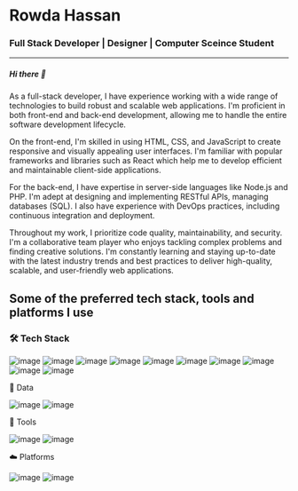 <h1>Rowda Hassan</h1>

<h3>Full Stack Developer | Designer | Computer Sceince Student</h3>
<hr>
<h5>Hi there 👋</h5>
<p>As a full-stack developer, I have experience working with a wide range of technologies to build robust and scalable web applications. I'm proficient in both front-end and back-end development, allowing me to handle the entire software development lifecycle.</p>
<p>On the front-end, I'm skilled in using HTML, CSS, and JavaScript to create responsive and visually appealing user interfaces. I'm familiar with popular frameworks and libraries such as React which help me to develop efficient and maintainable client-side applications.</p>
<p>For the back-end, I have expertise in server-side languages like Node.js and PHP. I'm adept at designing and implementing RESTful APIs, managing databases (SQL). I also have experience with DevOps practices, including continuous integration and deployment.</p>
<p>Throughout my work, I prioritize code quality, maintainability, and security. I'm a collaborative team player who enjoys tackling complex problems and finding creative solutions. I'm constantly learning and staying up-to-date with the latest industry trends and best practices to deliver high-quality, scalable, and user-friendly web applications.</p>

<h2>Some of the preferred tech stack, tools and platforms I use</h2>

<h3>🛠️ Tech Stack</h3>

![image](https://github.com/firodina/keithgalli/assets/169522158/4fa8715c-e6b4-4d15-a653-51845ed054e5)
![image](https://github.com/firodina/keithgalli/assets/169522158/af1bac01-97e1-4b0c-8894-1c0ed6f505c5)
![image](https://github.com/firodina/firodina/assets/169522158/69281621-df97-4548-9dc3-30bad9535527)
![image](https://github.com/firodina/firodina/assets/169522158/4558922c-79c3-470f-b081-357221d56897)
![image](https://github.com/firodina/firodina/assets/169522158/57b11c03-30ca-49c0-8467-9115b22d0458)
![image](https://github.com/firodina/firodina/assets/169522158/ae0e85f3-ac9a-4c2a-8d04-dd41afc4600b)
![image](https://github.com/firodina/firodina/assets/169522158/713568a3-aa1c-41a0-829f-d704ce176595)
![image](https://github.com/firodina/firodina/assets/169522158/ee212220-c5f1-444a-9eb6-fc18e0f9bc3a)
![image](https://github.com/firodina/firodina/assets/169522158/46792c81-f715-4ad9-b081-9612ab7ec470)
![image](https://github.com/firodina/firodina/assets/169522158/997daad2-55c6-4792-80fc-e20be0ec3cb5)




💾  Data

![image](https://github.com/firodina/firodina/assets/169522158/b475349b-6e82-4494-bcde-eb70b98cb8df)
![image](https://github.com/firodina/firodina/assets/169522158/fc2bd28d-275d-4b1b-a236-4e67f1474f14)

🔧  Tools

![image](https://github.com/firodina/firodina/assets/169522158/f2bb59ff-3f0e-4bc5-bf3d-1350cbbe4317)
![image](https://github.com/firodina/firodina/assets/169522158/9e9b8b86-6900-489b-a7b6-86545295e9ee)

☁️   Platforms

![image](https://github.com/firodina/firodina/assets/169522158/e7286de5-993e-4e06-bd6d-fd5ceeceae68)
![image](https://github.com/firodina/firodina/assets/169522158/ad8ca05a-2e08-4a51-8897-9d303b879450)



<!---
firodina/firodina is a ✨ special ✨ repository because its `README.md` (this file) appears on your GitHub profile.
You can click the Preview link to take a look at your changes.
--->
